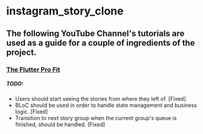 # instagram_story_clone

## The following YouTube Channel's tutorials are used as a guide for a couple of ingredients of the project. 

### [The Flutter Pro Fit](https://www.youtube.com/@theflutterprofit3448) 

##### TODO: 
* Users should start seeing the stories from where they left of.  [Fixed]
* BLoC should be used in order to handle state management and business logic. [Fixed]
* Transition to next story group when the current group's queue is finished, should be handled. [Fixed]
